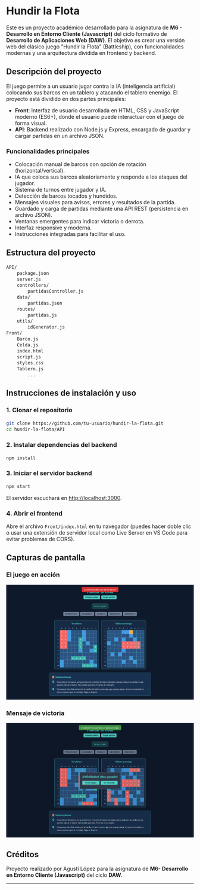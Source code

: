 # Hundir la Flota

Este es un proyecto académico desarrollado para la asignatura de **M6 - Desarrollo en Entorno Cliente (Javascript)** del ciclo formativo de **Desarrollo de Aplicaciones Web (DAW)**. El objetivo es crear una versión web del clásico juego "Hundir la Flota" (Battleship), con funcionalidades modernas y una arquitectura dividida en frontend y backend.

## Descripción del proyecto

El juego permite a un usuario jugar contra la IA (inteligencia artificial) colocando sus barcos en un tablero y atacando el tablero enemigo. El proyecto está dividido en dos partes principales:

- **Front**: Interfaz de usuario desarrollada en HTML, CSS y JavaScript moderno (ES6+), donde el usuario puede interactuar con el juego de forma visual.
- **API**: Backend realizado con Node.js y Express, encargado de guardar y cargar partidas en un archivo JSON.

### Funcionalidades principales

- Colocación manual de barcos con opción de rotación (horizontal/vertical).
- IA que coloca sus barcos aleatoriamente y responde a los ataques del jugador.
- Sistema de turnos entre jugador y IA.
- Detección de barcos tocados y hundidos.
- Mensajes visuales para avisos, errores y resultados de la partida.
- Guardado y carga de partidas mediante una API REST (persistencia en archivo JSON).
- Ventanas emergentes para indicar victoria o derrota.
- Interfaz responsive y moderna.
- Instrucciones integradas para facilitar el uso.

## Estructura del proyecto

```
API/
    package.json
    server.js
    controllers/
        partidasController.js
    data/
        partidas.json
    routes/
        partidas.js
    utils/
        idGenerator.js
Front/
    Barco.js
    Celda.js
    index.html
    script.js
    styles.css
    Tablero.js
        ...
```

## Instrucciones de instalación y uso

### 1. Clonar el repositorio

```sh
git clone https://github.com/tu-usuario/hundir-la-flota.git
cd hundir-la-flota/API
```

### 2. Instalar dependencias del backend

```sh
npm install
```

### 3. Iniciar el servidor backend

```sh
npm start
```

El servidor escuchará en [http://localhost:3000](http://localhost:3000).

### 4. Abrir el frontend

Abre el archivo `Front/index.html` en tu navegador (puedes hacer doble clic o usar una extensión de servidor local como Live Server en VS Code para evitar problemas de CORS).

## Capturas de pantalla

### El juego en acción
![Captura de pantalla](./screenshots/screenshot1.png)

### Mensaje de victoria
![Captura de pantalla](./screenshots/screenshot2.png)

## Créditos

Proyecto realizado por Agustí López para la asignatura de **M6- Desarrollo en Entorno Cliente (Javascript)** del ciclo **DAW**.

---
